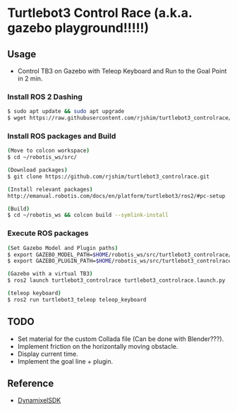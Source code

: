 # Turtlebot3 Control Race (a.k.a. gazebo playground!!!!!)

## Usage
- Control TB3 on Gazebo with Teleop Keyboard and Run to the Goal Point in 2 min. 

### Install ROS 2 Dashing
```sh
$ sudo apt update && sudo apt upgrade
$ wget https://raw.githubusercontent.com/rjshim/turtlebot3_controlrace/master/install_ros_dashing.sh?token=AJGY62JYSEDMLJB6L5LEIQ25OB5AS && chmod 755 ./install_ros_dashing.sh && bash ./install_ros_dashing.sh
```
### Install ROS packages and Build
```sh
(Move to colcon workspace)
$ cd ~/robotis_ws/src/

(Download packages)
$ git clone https://github.com/rjshim/turtlebot3_controlrace.git

(Install relevant packages)
http://emanual.robotis.com/docs/en/platform/turtlebot3/ros2/#pc-setup

(Build)
$ cd ~/robotis_ws && colcon build --symlink-install
```

### Execute ROS packages
```sh
(Set Gazebo Model and Plugin paths)
$ export GAZEBO_MODEL_PATH=$HOME/robotis_ws/src/turtlebot3_controlrace/models
$ export GAZEBO_PLUGIN_PATH=$HOME/robotis_ws/src/turtlebot3_controlrace/models/turtlebot3_controlrace/turtlebot3_controlrace_plugin/build

(Gazebo with a virtual TB3)
$ ros2 launch turtlebot3_controlrace turtlebot3_controlrace.launch.py

(teleop keyboard)
$ ros2 run turtlebot3_teleop teleop_keyboard
```

## TODO
- Set material for the custom Collada file (Can be done with Blender???).
- Implement friction on the horizontally moving obstacle.
- Display current time.
- Implement the goal line + plugin.

## Reference
- [DynamixelSDK](https://github.com/ROBOTIS-GIT/DynamixelSDK)
